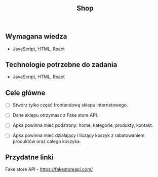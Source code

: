 <h2 align="center">Shop</h2>

<br>

## Wymagana wiedza

- JavaScript, HTML, React

## Technologie potrzebne do zadania

- JavaScript, HTML, React

## Cele główne

- [ ] Stwórz tylko część frontendową sklepu internetowego.

- [ ] Dane sklepu otrzymasz z Fake store API.

- [ ] Apka powinna mieć podstrony: home, kategorie, produkty, kontakt.

- [ ] Apka powinna mieć działający i liczący koszyk z rabatowaniem produktów oraz całego koszyka.

## Przydatne linki

Fake store API - https://fakestoreapi.com/
